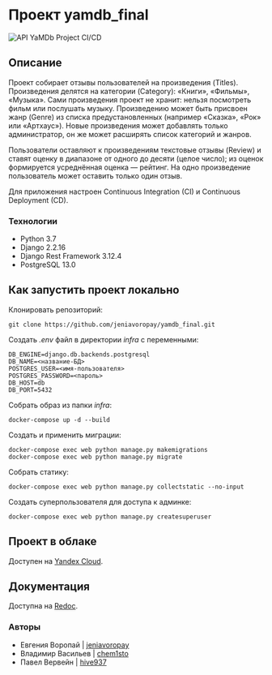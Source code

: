 # **Проект yamdb_final**
![API YaMDb Project CI/CD](https://github.com/jeniavoropay/yamdb_final/actions/workflows/yamdb_workflow.yml/badge.svg?event=push)
## **Описание**
Проект собирает отзывы пользователей на произведения (Titles).
Произведения делятся на категории (Category): «Книги», «Фильмы», «Музыка». Сами произведения проект не хранит: нельзя посмотреть фильм или послушать музыку. Произведению может быть присвоен жанр (Genre) из списка предустановленных (например «Сказка», «Рок» или «Артхаус»). Новые произведения может добавлять только администратор, он же может расширять список категорий и жанров. 

Пользователи оставляют к произведениям текстовые отзывы (Review) и ставят оценку в диапазоне от одного до десяти (целое число); из оценок формируется усреднённая оценка — рейтинг. На одно произведение пользователь может оставить только один отзыв.

Для приложения настроен Continuous Integration (CI) и Continuous Deployment (CD).
### Технологии
- Python 3.7
- Django 2.2.16
- Django Rest Framework 3.12.4
- PostgreSQL 13.0
## **Как запустить проект локально**
Клонировать репозиторий:
```
git clone https://github.com/jeniavoropay/yamdb_final.git
```
Создать _.env_ файл в директории _infra_ с переменными:
```
DB_ENGINE=django.db.backends.postgresql
DB_NAME=<название-БД>
POSTGRES_USER=<имя-пользователя>
POSTGRES_PASSWORD=<пароль>
DB_HOST=db
DB_PORT=5432
```
Собрать образ из папки _infra_:
```
docker-compose up -d --build
```
Создать и применить миграции:
```
docker-compose exec web python manage.py makemigrations
docker-compose exec web python manage.py migrate
```
Cобрать статику: 
```
docker-compose exec web python manage.py collectstatic --no-input
```
Создать суперпользователя для доступа к админке:
```
docker-compose exec web python manage.py createsuperuser
```
## Проект в облаке
Доступен на [Yandex Cloud](http://51.250.109.110/admin/login/?next=/admin/).
## **Документация**
Доступна на [Redoc](http://51.250.109.110/redoc/).
### Авторы
- Евгения Воропай | [jeniavoropay](https://github.com/jeniavoropay)
- Владимир Васильев | [chem1sto](https://github.com/chem1sto)
- Павел Вервейн | [hive937](https://github.com/hive937)

